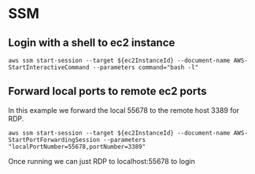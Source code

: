 SSM
======================================

## Login with a shell to ec2 instance
```
aws ssm start-session --target ${ec2InstanceId} --document-name AWS-StartInteractiveCommand --parameters command="bash -l"
```

## Forward local ports to remote ec2 ports

In this example we forward the local 55678 to the remote host 3389 for RDP.

```
aws ssm start-session --target ${ec2InstanceId} --document-name AWS-StartPortForwardingSession --parameters "localPortNumber=55678,portNumber=3389"
```

Once running we can just RDP to localhost:55678 to login
